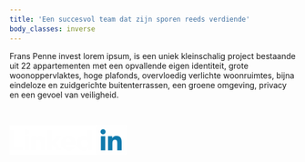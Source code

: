 ```yaml
---
title: 'Een succesvol team dat zijn sporen reeds verdiende'
body_classes: inverse
---
```


Frans Penne invest lorem ipsum, is een uniek kleinschalig project bestaande uit 22 appartementen met een opvallende eigen identiteit, grote woonoppervlaktes, hoge plafonds, overvloedig verlichte woonruimtes, bijna eindeloze en zuidgerichte buitenterrassen, een groene omgeving, privacy en een gevoel van veiligheid.
  
<br/>  

[![hallo](logo-linkedin-wit.svg)](https://linkedin.com)